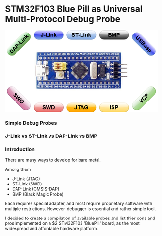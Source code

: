 # STM32F103 Blue Pill as Universal Multi-Protocol Debug Probe
![image](images/super-probe_v2.png)
### Simple Debug Probes
### J-Link vs ST-Link vs DAP-Link vs BMP
### Introduction
There are many ways to develop for bare metal.

Among them
- J-Link (JTAG)
- ST-Link (SWD)
- DAP-Link (CMSIS-DAP)
- BMP (Black Magic Probe)

Each requires special adapter, and most require proprietary software with multiple restrictions.
However, debugger is essential and rather simple tool.

I decided to create a compilation of available probes and list thier cons and pros implemented on a $2 STM32F103 'BluePill' board, as the most widespread and affordable hardware platform.
